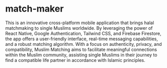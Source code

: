 # match-maker
This is an innovative cross-platform mobile application that brings halal matchmaking to single Muslims worldwide. 
By leveraging the power of React Native, Google Authentication, Tailwind CSS, and Firebase Firestore, 
the app offers a user-friendly interface, real-time messaging capabilities, and a robust matching algorithm. 
With a focus on authenticity, privacy, and compatibility, 
Muslim Matching aims to facilitate meaningful connections within the Muslim community, 
assisting single Muslims in their journey to find a compatible life partner in accordance with Islamic principles.
